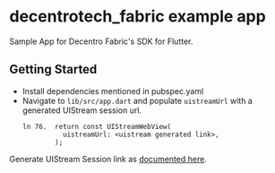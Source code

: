 # decentrotech_fabric example app

Sample App for Decentro Fabric's SDK for Flutter.

## Getting Started

- Install dependencies mentioned in pubspec.yaml
- Navigate to `lib/src/app.dart` and populate `uistreamUrl` with a generated UIStream session url.
  ```
  ln 76.  return const UIStreamWebView(
            uistreamUrl: <uistream generated link>,
          );
  ```

Generate UIStream Session link as [documented here](https://docs.decentro.tech/docs/kyc-and-onboarding-workflows-uistreams).
